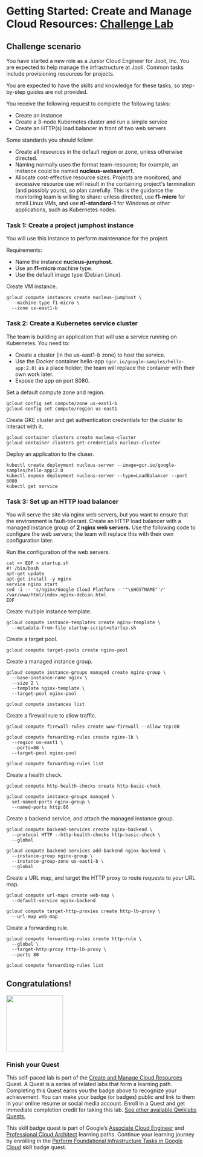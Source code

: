 # Getting Started: Create and Manage Cloud Resources: [Challenge Lab](https://www.qwiklabs.com/focuses/10258?parent=catalog)

## Challenge scenario
You have started a new role as a Junior Cloud Engineer for Jooli, Inc. You are expected to help manage the infrastructure at Jooli. Common tasks include provisioning resources for projects.

You are expected to have the skills and knowledge for these tasks, so step-by-step guides are not provided.

You receive the following request to complete the following tasks:
- Create an instance
- Create a 3-node Kubernetes cluster and run a simple service
- Create an HTTP(s) load balancer in front of two web servers

Some standards you should follow:
- Create all resources in the default region or zone, unless otherwise directed.
- Naming normally uses the format team-resource; for example, an instance could be named **nucleus-webserver1.**
- Allocate cost-effective resource sizes. Projects are monitored, and excessive resource use will result in the containing project's termination (and possibly yours), so plan carefully. This is the guidance the monitoring team is willing to share: unless directed, use **f1-micro** for small Linux VMs, and use **n1-standard-1** for Windows or other applications, such as Kubernetes nodes.

### Task 1: Create a project jumphost instance
You will use this instance to perform maintenance for the project.

Requirements:
- Name the instance **nucleus-jumphost.**
- Use an **f1-micro** machine type.
- Use the default image type (Debian Linux).

Create VM instance.
```
gcloud compute instances create nucleus-jumphost \
  --machine-type f1-micro \
  --zone us-east1-b
```

### Task 2: Create a Kubernetes service cluster
The team is building an application that will use a service running on Kubernetes. You need to:
- Create a cluster (in the us-east1-b zone) to host the service.
- Use the Docker container hello-app `(gcr.io/google-samples/hello-app:2.0)` as a place holder; the team will replace the container with their own work later.
- Expose the app on port 8080.

Set a default compute zone and region.
```
gcloud config set compute/zone us-east1-b
gcloud config set compute/region us-east1
```

Create GKE cluster and get authentication credentials for the cluster to interact with it.
```
gcloud container clusters create nucleus-cluster
gcloud container clusters get-credentials nucleus-cluster
```

Deploy an application to the cluser.
```
kubectl create deployment nucleus-server --image=gcr.io/google-samples/hello-app:2.0
kubectl expose deployment nucleus-server --type=LoadBalancer --port 8080
kubectl get service
```

### Task 3: Set up an HTTP load balancer
You will serve the site via nginx web servers, but you want to ensure that the environment is fault-tolerant. Create an HTTP load balancer with a managed instance group of **2 nginx web servers.** Use the following code to configure the web servers; the team will replace this with their own configuration later.

Run the configuration of the web servers.

```
cat << EOF > startup.sh
#! /bin/bash
apt-get update
apt-get install -y nginx
service nginx start
sed -i -- 's/nginx/Google Cloud Platform - '"\$HOSTNAME"'/' /var/www/html/index.nginx-debian.html
EOF
```

Create multiple instance template.
```
gcloud compute instance-templates create nginx-template \
  --metadata-from-file startup-script=startup.sh
```

Create a target pool.
```
gcloud compute target-pools create nginx-pool
```

Create a managed instance group.
```
gcloud compute instance-groups managed create nginx-group \
  --base-instance-name nginx \
  --size 2 \
  --template nginx-template \
  --target-pool nginx-pool
  
gcloud compute instances list
```

Create a firewall rule to allow traffic.
```
gcloud compute firewall-rules create www-firewall --allow tcp:80

gcloud compute forwarding-rules create nginx-lb \
  --region us-east1 \
  --ports=80 \
  --target-pool nginx-pool
  
gcloud compute forwarding-rules list
```

Create a health check.
```
gcloud compute http-health-checks create http-basic-check

gcloud compute instance-groups managed \
  set-named-ports nginx-group \
  --named-ports http:80
```

Create a backend service, and attach the managed instance group.
```
gcloud compute backend-services create nginx-backend \
  --protocol HTTP --http-health-checks http-basic-check \
  --global
  
gcloud compute backend-services add-backend nginx-backend \
  --instance-group nginx-group \
  --instance-group-zone us-east1-b \
  --global
```

Create a URL map, and target the HTTP proxy to route requests to your URL map.
```
gcloud compute url-maps create web-map \
  --default-service nginx-backend
  
gcloud compute target-http-proxies create http-lb-proxy \
  --url-map web-map
```

Create a forwarding rule.
```
gcloud compute forwarding-rules create http-rule \
  --global \
  --target-http-proxy http-lb-proxy \
  --ports 80
  
gcloud compute forwarding-rules list
```


## Congratulations!
<img src="https://github.com/kkkkk317/qwiklabs-gcp/blob/main/img/Create-and-Manage-Cloud-Resources.png" height="150" />

### Finish your Quest
This self-paced lab is part of the [Create and Manage Cloud Resources](https://google.qwiklabs.com/quests/120) Quest. A Quest is a series of related labs that form a learning path. Completing this Quest earns you the badge above to recognize your achievement. You can make your badge (or badges) public and link to them in your online resume or social media account. Enroll in a Quest and get immediate completion credit for taking this lab. [See other available Qwiklabs Quests.](https://google.qwiklabs.com/catalog)

This skill badge quest is part of Google’s [Associate Cloud Engineer](https://cloud.google.com/certification/cloud-engineer) and [Professional Cloud Architect](https://cloud.google.com/certification/cloud-architect) learning paths. Continue your learning journey by enrolling in the [Perform Foundational Infrastructure Tasks in Google Cloud](https://google.qwiklabs.com/quests/118) skill badge quest.

